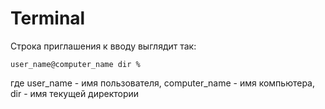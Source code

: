 # Terminal
Строка приглашения к вводу выглядит так:
```
user_name@computer_name dir %
```
где user_name - имя пользователя, computer_name - имя компьютера, dir - имя текущей директории

